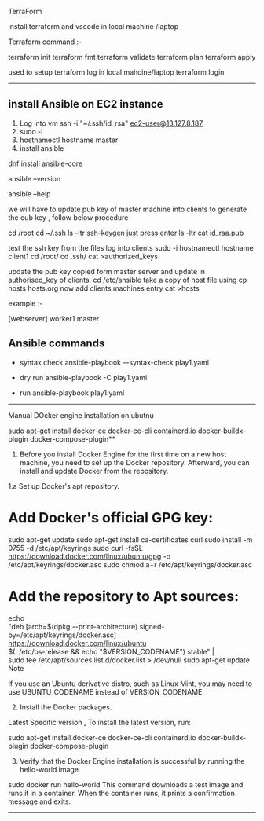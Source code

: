 TerraForm 

install terraform and vscode in local machine /laptop

Terraform command :-

terraform init 
terraform fmt 
terraform validate
terraform plan 
terraform apply

used to setup terraform log in local mahcine/laptop 
terraform login


**********************************************************

## install Ansible on  EC2 instance 
1. Log into vm ssh -i "~/.ssh/id_rsa" ec2-user@13.127.8.187
2. sudo -i
3. hostnamectl hostname master
4. install ansible

dnf install ansible-core
   
ansible –version 

ansible –help

we will have to update pub key of master machine into clients to generate the oub key , follow below procedure  

cd /root
cd ~/.ssh 
ls -ltr
ssh-keygen 
just press enter 
ls -ltr 
cat id_rsa.pub

test the ssh key from the files log into clients
sudo -i 
hostnamectl hostname client1
cd /root/
cd .ssh/
cat >authorized_keys

update the pub key copied form master server  and update in authorised_key of clients. 
cd /etc/ansible
take a copy of host file 
using cp hosts hosts.org 
now add clients machines entry 
cat >hosts

example :- 

[webserver]
worker1
master 


## Ansible commands 

- syntax check 
ansible-playbook --syntax-check play1.yaml

- dry run
ansible-playbook -C play1.yaml  

- run 
ansible-playbook play1.yaml  


*************************************************************************

Manual DOcker engine installation on ubutnu 

sudo apt-get install docker-ce docker-ce-cli containerd.io docker-buildx-plugin docker-compose-plugin**

1. Before you install Docker Engine for the first time on a new host machine, you need to set up the Docker repository. Afterward, you can install and update Docker from the repository.

1.a Set up Docker's apt repository.


# Add Docker's official GPG key:
sudo apt-get update
sudo apt-get install ca-certificates curl
sudo install -m 0755 -d /etc/apt/keyrings
sudo curl -fsSL https://download.docker.com/linux/ubuntu/gpg -o /etc/apt/keyrings/docker.asc
sudo chmod a+r /etc/apt/keyrings/docker.asc

# Add the repository to Apt sources:
echo \
  "deb [arch=$(dpkg --print-architecture) signed-by=/etc/apt/keyrings/docker.asc] https://download.docker.com/linux/ubuntu \
  $(. /etc/os-release && echo "$VERSION_CODENAME") stable" | \
  sudo tee /etc/apt/sources.list.d/docker.list > /dev/null
sudo apt-get update
Note

If you use an Ubuntu derivative distro, such as Linux Mint, you may need to use UBUNTU_CODENAME instead of VERSION_CODENAME.

2. Install the Docker packages.

Latest Specific version ,  To install the latest version, run:


 sudo apt-get install docker-ce docker-ce-cli containerd.io docker-buildx-plugin docker-compose-plugin

3. Verify that the Docker Engine installation is successful by running the hello-world image.


 sudo docker run hello-world
This command downloads a test image and runs it in a container. When the container runs, it prints a confirmation message and exits.


****************************************************
